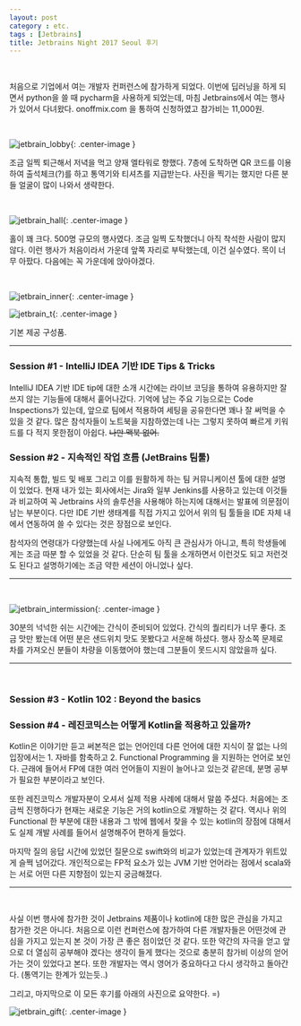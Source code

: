 ```yaml
---
layout: post
category : etc.
tags : [Jetbrains]
title: Jetbrains Night 2017 Seoul 후기
---
```

<br/>

처음으로 기업에서 여는 개발자 컨퍼런스에 참가하게 되었다. 이번에 딥러닝을 하게 되면서 python을 쓸 때 pycharm을 사용하게 되었는데, 마침 Jetbrains에서 여는 행사가 있어서 다녀왔다. onoffmix.com 을 통하여 신청하였고 참가비는 11,000원.

<br/>

![jetbrain_lobby](https://user-images.githubusercontent.com/25781932/33169966-e9c6e5b2-d089-11e7-81d1-ce9aff7a3985.jpg){: .center-image }

조금 일찍 퇴근해서 저녁을 먹고 양재 엘타워로 향했다. 7층에 도착하면 QR 코드를 이용하여 출석체크(?)를 하고 통역기와 티셔츠를 지급받는다. 사진을 찍기는 했지만 다른 분들 얼굴이 많이 나와서 생략한다.


<br/>

![jetbrain_hall](https://user-images.githubusercontent.com/25781932/33169968-e9ed709c-d089-11e7-8b9a-dcc2fb49e4fb.jpg){: .center-image }

홀이 꽤 크다. 500명 규모의 행사였다. 조금 일찍 도착했더니 아직 착석한 사람이 많지 않다. 이런 행사가 처음이라서 가운데 앞쪽 자리로 부탁했는데, 이건 실수였다. 목이 너무 아팠다. 다음에는 꼭 가운데에 앉아야겠다.

<br/>

![jetbrain_inner](https://user-images.githubusercontent.com/25781932/33169971-ea819236-d089-11e7-9ddc-92e195265c20.jpg){: .center-image }

![jetbrain_t](https://user-images.githubusercontent.com/25781932/33169970-ea5b5314-d089-11e7-8b9f-dd0ecf905cd6.jpg){: .center-image }

기본 제공 구성품.
<br/>

* * *

### Session #1 - IntelliJ IDEA 기반 IDE Tips & Tricks
IntelliJ IDEA 기반 IDE tip에 대한 소개 시간에는 라이브 코딩을 통하여 유용하지만 잘 쓰지 않는 기능들에 대해서 훝어나갔다. 기억에 남는 주요 기능으로는 Code Inspections가 있는데, 앞으로 팀에서 적용하여 세팅을 공유한다면 꽤나 잘 써먹을 수 있을 것 같다. 많은 참석자들이 노트북을 지참하였는데 나는 그렇지 못하여 빠르게 키워드를 다 적지 못한점이 아쉽다. <del>나만 맥북 없어.</del>



### Session #2 - 지속적인 작업 흐름 (JetBrains 팀툴)
지속적 통합, 빌드 및 배포 그리고 이를 원활하게 하는 팀 커뮤니케이션 툴에 대한 설명이 있었다. 현재 내가 있는 회사에서는 Jira와 일부 Jenkins를 사용하고 있는데 이것들과 비교하여 꼭 Jetbrains 사의 솔루션을 사용해야 하는지에 대해서는 발표에 의문점이 남는 부분이다. 다만 IDE 기반 생태계를 직접 가지고 있어서 위의 팀 툴들을 IDE 자체 내에서 연동하여 쓸 수 있다는 것은 장점으로 보인다.

참석자의 연령대가 다양했는데 사실 나에게도 아직 큰 관심사가 아니고, 특히 학생들에게는 조금 따분 할 수 있었을 것 같다. 단순히 팀 툴을 소개하면서 이런것도 되고 저런것도 된다고 설명하기에는 조금 약한 세션이 아니었나 싶다.



* * *

<br/>

![jetbrain_intermission](https://user-images.githubusercontent.com/25781932/33169972-eaa8b8fc-d089-11e7-920a-fa7bf5fb7b5d.jpg){: .center-image }

30분의 넉넉한 쉬는 시간에는 간식이 준비되어 있었다. 간식의 퀄리티가 너무 좋다. 조금 맛만 봤는데 어떤 분은 샌드위치 맛도 못봤다고 서운해 하셨다. 행사 장소쪽 문제로 차를 가져오신 분들이 차량을 이동했어야 했는데 그분들이 못드시지 않았을까 싶다.


* * *

<br/>

### Session #3 - Kotlin 102 : Beyond the basics
### Session #4 - 레진코믹스는 어떻게 Kotlin을 적용하고 있을까?

Kotlin은 이야기만 듣고 써본적은 없는 언어인데 다른 언어에 대한 지식이 잘 없는 나의 입장에서는 1. 자바를 함축하고 2. Functional Programming 을 지원하는 언어로 보인다. 근래에 들어서 FP에 대한 여러 언어들이 지원이 늘어나고 있는것 같은데, 분명 공부가 필요한 부분이라고 보인다.

또한 레진코믹스 개발자분이 오셔서 실제 적용 사례에 대해서 말씀 주셨다. 처음에는 조금씩 진행하다가 현재는 새로운 기능은 거의 kotlin으로 개발하는 것 같다. 역시나 위의 Functional 한 부분에 대한 내용과 그 밖에 웹에서 찾을 수 있는 kotlin의 장점에 대해서도 실제 개발 사례를 들어서 설명해주어 편하게 들었다.

마지막 질의 응답 시간에 있었던 질문으로 swift와의 비교가 있었는데 관계자가 위트있게 슬쩍 넘어갔다. 개인적으로는 FP적 요소가 있는 JVM 기반 언어라는 점에서 scala와는 서로 어떤 다른 지향점이 있는지 궁금해졌다. 

* * *
<br/>

사실 이번 행사에 참가한 것이 Jetbrains 제품이나 kotlin에 대한 많은 관심을 가지고 참가한 것은 아니다. 처음으로 이런 컨퍼런스에 참가하여 다른 개발자들은 어떤것에 관심을 가지고 있는지 본 것이 가장 큰 좋은 점이었던 것 같다. 또한 약간의 자극을 얻고 앞으로 더 열심히 공부해야 겠다는 생각이 들게 했다는 것으로 충분히 참가비 이상의 얻어가는 것이 있었다고 본다. 또한 개발자는 역시 영어가 중요하다고 다시 생각하고 돌아간다. (통역기는 한계가 있는듯..)

그리고, 마지막으로 이 모든 후기를 아래의 사진으로 요약한다. =)

![jetbrain_gift](https://user-images.githubusercontent.com/25781932/33169973-eacfd0d6-d089-11e7-81f9-e2b9ec17cd10.JPG){: .center-image }


